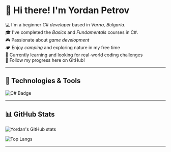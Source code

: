 # 👋 Hi there! I'm Yordan Petrov

💻 I'm a beginner *C# developer* based in *Varna, Bulgaria*.  
🎓 I've completed the *Basics* and *Fundamentals* courses in C#.  
🎮 Passionate about *game development*  
🏕️ Enjoy *camping* and exploring nature in my free time  
🌱 Currently learning and looking for real-world coding challenges  
📌 Follow my progress here on GitHub!

---

## 🧰 Technologies & Tools

<img src="https://img.shields.io/badge/C%23-239120?style=for-the-badge&logo=c-sharp&logoColor=white" alt="C# Badge" />

---

## 📊 GitHub Stats

![Yordan's GitHub stats](https://github-readme-stats.vercel.app/api?username=YordanPetrov&show_icons=true&theme=tokyonight)

![Top Langs](https://github-readme-stats.vercel.app/api/top-langs/?username=YordanPetrov&layout=compact&theme=tokyonight)

---
